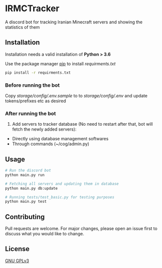 # IRMCTracker

A discord bot  for tracking Iranian Minecraft servers and showing the statistics of them

## Installation

Installation needs a valid installation of **Python > 3.6**

Use the package manager [pip](https://pip.pypa.io/en/stable/) to install *requirments.txt*

```bash
pip install -r requirments.txt
```

### Before running the bot
Copy _storage/config/.env.sample_ to to _storage/config/.env_ and update tokens/prefixes etc as desired

### After running the bot
1. Add servers to tracker database (No need to restart after that, bot will fetch the newly added servers):
  - Directly using database management softwares
  - Through commands (~/cog/admin.py)

## Usage

```bash
# Run the discord bot
python main.py run

# Fetching all servers and updating them in database
python main.py db:update

# Running tests/test_basic.py for testing purposes
python main.py test
```

## Contributing
Pull requests are welcome. For major changes, please open an issue first to discuss what you would like to change.


## License
[GNU GPLv3](https://choosealicense.com/licenses/gpl-3.0/)